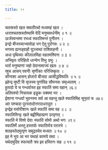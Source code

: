 ```yaml
---
title: ११

---
```

चतस्रस्ते खल स्रवतीरथो मध्यमहं खल ।  
धाराश्चतस्रस्तोष्यामि वेदिं मनुष्यवर्धनीम् ॥ १ ॥  
ऊर्जस्वन्तमा रभध्वं स्फातिमन्तं पुनीतन ।  
इन्द्रो बीजस्याभ्यावोढा भग ऐतु पुरोगवः ॥ २ ॥  
भगस्य ह्यनड्वाहौ युञ्जाथां राशिवाहनौ ।  
अधा पृथिव्याः कीलालमिहा वहतमश्विना ॥ ३ ॥  
अभिवृतः परिहितो धान्येन विभुः प्रभुः ।  
भर्ता मनुष्याणां जज्ञे देवानामाज्यं खलः ॥ ४ ॥  
स्रुच आसन् पवनीः सृणीकाः परिधिष्कृतः ।  
कीनाशा आसन् होतारो बीजदा आसीद्धविष्पतिः ॥ ५ ॥  
इहेन्द्र मुष्टी वि सृजस्व पूर्णाविह सौमनसः समृध्यताम् ।  
हुतादो ये च गन्धर्वास्त इह स्फातिं समा वहान् ॥६॥  
अतिपश्यो निचायक इडुकः पक्वमा भर ।  
ईशाना गन्धर्वा भुवनस्य सर्व आ वहन्तु खले स्फातिमिह सूनृतां च ॥७॥  
आा पश्चादा पुरस्तादोत्तरादधरादुत ।  
इन्द्रेह वसोरीशानः खले स्फातिं समा वह ॥ ८ ॥  
स्फातिमिन्द्रः खले बह्वीमिहत्प्राण उत्पृणत् ।  
स्फातिं मे विश्वे देवाः स्फातिं सोमो अथो भगः ॥९॥  
स्फातिर्मे अस्तु हस्तयोः स्फातिर्यत्र परारभे ।  
शतहस्तेदमुत्पृण समुद्रस्येव मध्यतः ॥ १० ॥  
इह मे भूय आ भर यथाहं कामये तथा ।  
यथेदमुदिव स्फायातै त्रय इव हस्तिनः सह ॥ ११ ॥  
  